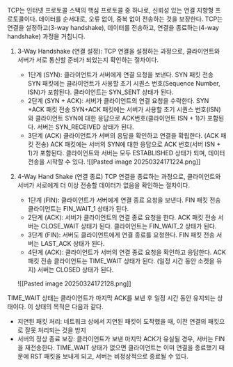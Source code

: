 TCP는 인터넷 프로토콜 스택의 핵심 프로토콜 중 하나로, 신뢰성 있는 연결 지향형 프로토콜이다. 데이터를 순서대로, 오류 없이, 중복 없이 전송하는 것을 보장한다. TCP는 연결을 설정하고(3-way handshake), 데이터를 전송하고, 연결을 종료하는(4-way handshake) 과정을 거칩니다. 
1. 3-Way Handshake (연결 설정): 
	TCP 연결을 설정하는 과정으로, 클라이언트와 서버가 서로 통신할 준비가 되었는지 확인하는 절차이다. 
	- 1단계 (SYN):
		클라이언트가 서버에게 연결 요청을 보낸다. SYN 패킷 전송
		SYN 패킷에는 클라이언트가 사용할 초기 시퀀스 번호(Sequence Number, ISN)가 포함된다. 
		클라이언트는 SYN_SENT 상태가 된다. 
	- 2단계 (SYN + ACK):
		서버가 클라이언트의 연결 요청을 수락한다. SYN +ACK 패킷 전송
		SYN+ACK 패킷에는 서버가 사용할 초기 시퀀스 번호(ISN)와 클라이언트 SYN에 대한 응답으로 ACK번호(클라이언트 ISN + 1)가 포함된다. 
		서버는 SYN_RECEIVED 상태가 된다.
	- 3단계 (ACK)
		클라이언트가 서버의 응답을 확인하고 연결을 확립한다. (ACK 패킷 전송)
		ACK 패킷에는 서버의 SYN에 대한 응답으로 ACK 번호(서버 ISN + 1)가 포함된다. 
		클라이언트와 서버는 모두 ESTABLISHED 상태가 되며, 데이터 전송을 시작할 수 있다. 
		![[Pasted image 20250324171224.png]]
2. 4-Way Hand Shake (연결 종료)
	TCP 연결을 종료하는 과정으로, 클라이언트와 서버가 서로에게 더 이상 전송할 데이터가 없음을 확인하는 절차이다.
	- 1단계 (FIN):
		클라이언트가 서버에게 연결 종료 요청을 보낸다. FIN 패킷 전송
		클라이언트는 FIN_WAIT_1 상태가 된다.
	- 2단계 (ACK):
		서버가 클라이언트의 연결 종료 요청을 한다. ACK 패킷 전송
		서버는 CLOSE_WAIT 상태가 된다.
		클라이언트는 FIN_WAIT_2 상태가 된다. 
	- 3단계 (FIN):
		서버도 클라이언트에게 연결 종료를 요청한다. FIN 패킷 전송
		서버는 LAST_ACK 상태가 된다. 
	- 4단계 (ACK):
		클라이언트가 서버의 연결 종료 요청을 확인하고 응답한다. ACK 패킷 전송
		클라이언트는 TIME_WAIT 상태가 된다. (일정 시간 동안 소켓을 유지)
		서버는 CLOSED 상태가 된다. 
		
	![[Pasted image 20250324172128.png]]

TIME_WAIT 상태는 클라이언트가 마지막 ACK를 보낸 후 일정 시간 동안 유지되는 상태이다. 이 상태의 목적은 다음과 같다. 
- 지연된 패킷 처리: 네트워크 상에서 지연된 패킷이 도착했을 때, 이전 연결의 패킷으로 잘못 처리되는 것을 방지
- 서버의 정상 종료 보장: 클라이언트가 보낸 마지막 ACK가 유실될 경우, 서버는 FIN을 재전송한다. TIME_WAIT 상태가 없으면 클라이언트는 이미 연결을 종료했기 때문에 RST 패킷을 보내게 되고, 서버는 비정상적으로 종료될 수 있다. 
